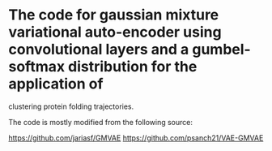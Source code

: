 # The code for gaussian mixture variational auto-encoder using convolutional layers and a gumbel-softmax distribution for the application of 
clustering protein folding trajectories.

The code is mostly modified from the following source:

https://github.com/jariasf/GMVAE
https://github.com/psanch21/VAE-GMVAE
